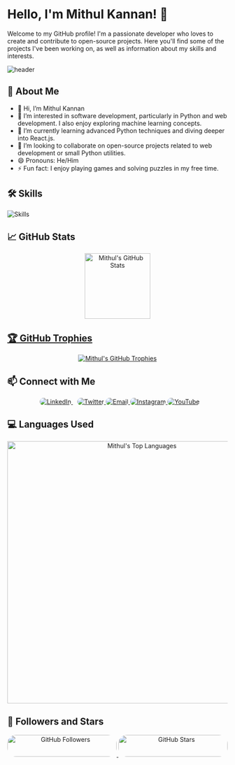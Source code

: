 # Hello, I'm Mithul Kannan! 👋

Welcome to my GitHub profile! I'm a passionate developer who loves to create and contribute to open-source projects. Here you'll find some of the projects I've been working on, as well as information about my skills and interests.

![header](https://capsule-render.vercel.app/api?type=waving&color=gradient&height=100&section=header&text=Welcome%20to%20My%20Profile!&fontSize=50&animation=fadeIn&fontAlignY=35&descAlignY=51&desc=)

## 🚀 About Me

- 👋 Hi, I’m Mithul Kannan
- 👀 I’m interested in software development, particularly in Python and web development. I also enjoy exploring machine learning concepts.
- 🌱 I’m currently learning advanced Python techniques and diving deeper into React.js.
- 💞️ I’m looking to collaborate on open-source projects related to web development or small Python utilities.
- 😄 Pronouns: He/Him
- ⚡ Fun fact: I enjoy playing games and solving puzzles in my free time.

## 🛠️ Skills

![Skills](https://skillicons.dev/icons?i=js,ts,react,nodejs,html,css,python,django,git,github,docker,kubernetes,aws,azure,gcp)

## 📈 GitHub Stats

<div align="center">
  <img height="150" src="https://github-readme-stats.vercel.app/api?username=mithulkannan17&show_icons=true&theme=radical&count_private=true" alt="Mithul's GitHub Stats" />
  <a href="https://github.com/mithulkannan17?tab=repositories&q=&type=source&language=&sort=stargazers">
   
</div>

## 🏆 GitHub Trophies

<div align="center">
  <a href="https://github.com/mithulkannan17?tab=repositories">
    <img src="https://github-profile-trophy.vercel.app/?username=mithulkannan17&theme=radical&no-frame=true&row=1&column=7" alt="Mithul's GitHub Trophies" />
  </a>
</div>

## 📫 Connect with Me
<div align="center">
  <a href="https://www.linkedin.com/in/mithul-kannan/" style="margin: 10px;">
    <img src="https://img.shields.io/badge/LinkedIn-Connect-blue?style=for-the-badge&logo=linkedin&logoColor=white&labelColor=blue&color=blue&link=https://www.linkedin.com/in/mithul-kannan/&style=flat-square" alt="LinkedIn" style="border-radius: 20px;" />
  </a>
  <a href="https://twitter.com/yourusername">
    <img src="https://img.shields.io/twitter/follow/yourusername?style=for-the-badge&logo=twitter&logoColor=white&labelColor=1DA1F2&color=1DA1F2&link=https://twitter.com/yourusername&link=https://twitter.com/yourusername&style=flat-square" alt="Twitter" style="border-radius: 20px;" />
  </a>
  <a href="mailto:your.email@example.com">
    <img src="https://img.shields.io/badge/Email-Send%20an%20Email-red?style=for-the-badge&logo=gmail&logoColor=white&labelColor=D14836&color=D14836&link=mailto:your.email@example.com&style=flat-square" alt="Email" style="border-radius: 20px;" />
  </a>
  <a href="https://www.instagram.com/yourusername">
    <img src="https://img.shields.io/badge/Instagram-Follow-pink?style=for-the-badge&logo=instagram&logoColor=white&labelColor=C13584&color=C13584&link=https://www.instagram.com/yourusername&style=flat-square" alt="Instagram" style="border-radius: 20px;" />
  </a>
  <a href="https://www.youtube.com/c/yourchannel">
    <img src="https://img.shields.io/badge/YouTube-Subscribe-red?style=for-the-badge&logo=youtube&logoColor=white&labelColor=FF0000&color=FF0000&link=https://www.youtube.com/c/yourchannel&style=flat-square" alt="YouTube" style="border-radius: 20px;" />
  </a>
</div>

## 💻 Languages Used

<div align="center">
  <a href="https://github.com/mithulkannan17?tab=repositories">
    <img height="600" src="https://github-readme-stats.vercel.app/api/top-langs/?username=mithulkannan17&layout=compact&theme=radical&langs_count=10" alt="Mithul's Top Languages" />
  </a>
</div>

## 🌟 Followers and Stars

<div align="center">
  <a href="https://github.com/mithulkannan17?tab=followers">
    <img src="https://img.shields.io/github/followers/mithulkannan17?style=for-the-badge&color=1DA1F2&labelColor=blue&logo=github&logoColor=white&link=https://github.com/mithulkannan17?tab=followers&style=flat-square" alt="GitHub Followers" style="border-radius: 20px; width: 250px; height: 50px;" />
  </a>
  <a href="https://github.com/mithulkannan17?tab=stars">
    <img src="https://img.shields.io/github/stars/mithulkannan17?style=for-the-badge&color=FFCE00&labelColor=yellow&logo=github&logoColor=white&link=https://github.com/mithulkannan17?tab=stars&style=flat-square" alt="GitHub Stars" style="border-radius: 20px; width: 250px; height: 50px;" />
  </a>
</div>
